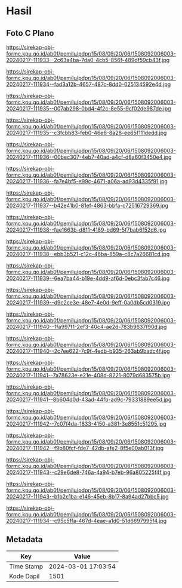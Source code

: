 # Hasil

## Foto C Plano

https://sirekap-obj-formc.kpu.go.id/ab0f/pemilu/pdpr/15/08/09/20/06/1508092006003-20240217-111933--2c63a4ba-7da0-4cb5-856f-489df59cb43f.jpg

https://sirekap-obj-formc.kpu.go.id/ab0f/pemilu/pdpr/15/08/09/20/06/1508092006003-20240217-111934--fad3a12b-4657-487c-8dd0-025134592e4d.jpg

https://sirekap-obj-formc.kpu.go.id/ab0f/pemilu/pdpr/15/08/09/20/06/1508092006003-20240217-111935--007ab298-0bd4-4f2c-8e55-9cf02de987de.jpg

https://sirekap-obj-formc.kpu.go.id/ab0f/pemilu/pdpr/15/08/09/20/06/1508092006003-20240217-111935--c3fcbb83-feb0-46e6-8a28-ee65f111dedd.jpg

https://sirekap-obj-formc.kpu.go.id/ab0f/pemilu/pdpr/15/08/09/20/06/1508092006003-20240217-111936--00bec307-4eb7-40ad-a4cf-d8a60f3450e4.jpg

https://sirekap-obj-formc.kpu.go.id/ab0f/pemilu/pdpr/15/08/09/20/06/1508092006003-20240217-111936--fa7e4bf5-e99c-4671-a06a-ad93d4335f91.jpg

https://sirekap-obj-formc.kpu.go.id/ab0f/pemilu/pdpr/15/08/09/20/06/1508092006003-20240217-111937--b42e41b0-81ef-4863-bbfa-c72516729369.jpg

https://sirekap-obj-formc.kpu.go.id/ab0f/pemilu/pdpr/15/08/09/20/06/1508092006003-20240217-111938--fae1663b-d811-4189-bd69-5f7bab6f52d6.jpg

https://sirekap-obj-formc.kpu.go.id/ab0f/pemilu/pdpr/15/08/09/20/06/1508092006003-20240217-111938--ebb3b521-c12c-46ba-859a-c8c7a26681cd.jpg

https://sirekap-obj-formc.kpu.go.id/ab0f/pemilu/pdpr/15/08/09/20/06/1508092006003-20240217-111939--6ea7ba44-b19e-4dd9-af6d-0ebc3fab7c46.jpg

https://sirekap-obj-formc.kpu.go.id/ab0f/pemilu/pdpr/15/08/09/20/06/1508092006003-20240217-111939--d9c2ce3e-48e7-4e0d-9eff-0a0db5cd0319.jpg

https://sirekap-obj-formc.kpu.go.id/ab0f/pemilu/pdpr/15/08/09/20/06/1508092006003-20240217-111940--1fa997f1-2ef3-40c4-ae2d-783b9637f90d.jpg

https://sirekap-obj-formc.kpu.go.id/ab0f/pemilu/pdpr/15/08/09/20/06/1508092006003-20240217-111940--2c7ee622-7c9f-4edb-b935-263ab9badc4f.jpg

https://sirekap-obj-formc.kpu.go.id/ab0f/pemilu/pdpr/15/08/09/20/06/1508092006003-20240217-111941--7a78623e-e21e-408d-8221-8079d683575b.jpg

https://sirekap-obj-formc.kpu.go.id/ab0f/pemilu/pdpr/15/08/09/20/06/1508092006003-20240217-111941--8b604d0d-43ad-44fb-ad9c-79331889ee5d.jpg

https://sirekap-obj-formc.kpu.go.id/ab0f/pemilu/pdpr/15/08/09/20/06/1508092006003-20240217-111942--7c07f4da-1833-4150-a381-3e8551c51295.jpg

https://sirekap-obj-formc.kpu.go.id/ab0f/pemilu/pdpr/15/08/09/20/06/1508092006003-20240217-111942--f9b80fcf-fde7-42db-afe2-8f5e00ab013f.jpg

https://sirekap-obj-formc.kpu.go.id/ab0f/pemilu/pdpr/15/08/09/20/06/1508092006003-20240217-111943--c29e6de8-746a-4a94-b7eb-96a805225f4f.jpg

https://sirekap-obj-formc.kpu.go.id/ab0f/pemilu/pdpr/15/08/09/20/06/1508092006003-20240217-111943--b1b2c1ba-e146-45eb-8b17-8a94ad27bbc5.jpg

https://sirekap-obj-formc.kpu.go.id/ab0f/pemilu/pdpr/15/08/09/20/06/1508092006003-20240217-111934--c95c5ffa-467d-4eae-a1d0-51d6697995f4.jpg


## Metadata

| Key        | Value               |
| ---------- | ------------------- |
| Time Stamp | 2024-03-01 17:03:54 |
| Kode Dapil | 1501                |



